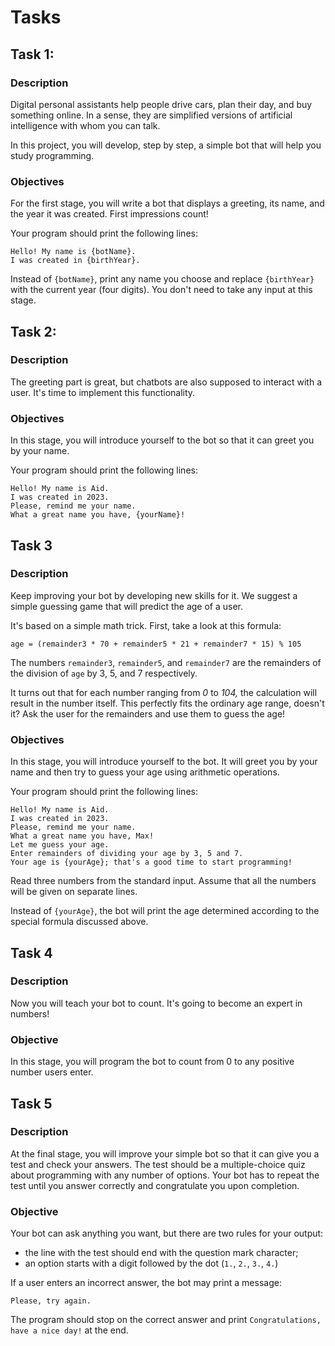 # Tasks

## Task 1:

### Description

Digital personal assistants help people drive cars, plan their day, and buy something online. In a sense, they are simplified versions of artificial intelligence with whom you can talk.

In this project, you will develop, step by step, a simple bot that will help you study programming.

### Objectives

For the first stage, you will write a bot that displays a greeting, its name, and the year it was created. First impressions count!

Your program should print the following lines:
   

```
Hello! My name is {botName}.
I was created in {birthYear}.
```



Instead of `{botName}`, print any name you choose and replace `{birthYear}` with the current year (four digits). You don't need to take any input at this stage.

## Task 2:

### Description

The greeting part is great, but chatbots are also supposed to interact with a user. It's time to implement this functionality.

### Objectives

In this stage, you will introduce yourself to the bot so that it can greet you by your name.

Your program should print the following lines:

```
Hello! My name is Aid.
I was created in 2023.
Please, remind me your name.
What a great name you have, {yourName}!
```

## Task 3

### Description

Keep improving your bot by developing new skills for it. We suggest a simple guessing game that will predict the age of a user.

It's based on a simple math trick. First, take a look at this formula:

```
age = (remainder3 * 70 + remainder5 * 21 + remainder7 * 15) % 105
```

The numbers `remainder3`, `remainder5`, and `remainder7` are the remainders of the division of `age` by 3, 5, and 7 respectively.

It turns out that for each number ranging from _0_ to _104,_ the calculation will result in the number itself. This perfectly fits the ordinary age range, doesn't it? Ask the user for the remainders and use them to guess the age!

### Objectives

In this stage, you will introduce yourself to the bot. It will greet you by your name and then try to guess your age using arithmetic operations.

Your program should print the following lines:

```
Hello! My name is Aid.
I was created in 2023.
Please, remind me your name.
What a great name you have, Max!
Let me guess your age.
Enter remainders of dividing your age by 3, 5 and 7.
Your age is {yourAge}; that's a good time to start programming!
```

Read three numbers from the standard input. Assume that all the numbers will be given on separate lines.

Instead of `{yourAge}`, the bot will print the age determined according to the special formula discussed above.

## Task 4

### Description

Now you will teach your bot to count. It's going to become an expert in numbers!

### Objective

In this stage, you will program the bot to count from 0 to any positive number users enter.

## Task 5

### Description

At the final stage, you will improve your simple bot so that it can give you a test and check your answers. The test should be a multiple-choice quiz about programming with any number of options. Your bot has to repeat the test until you answer correctly and congratulate you upon completion.

### Objective

Your bot can ask anything you want, but there are two rules for your output:

* the line with the test should end with the question mark character;
* an option starts with a digit followed by the dot (`1.`, `2.`, `3.`, `4.`)

If a user enters an incorrect answer, the bot may print a message:

```
Please, try again.
```

The program should stop on the correct answer and print `Congratulations, have a nice day!` at the end.
